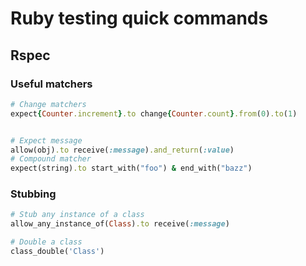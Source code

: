 # Ruby testing quick commands

## Rspec

### Useful matchers
  ```ruby
  # Change matchers
  expect{Counter.increment}.to change{Counter.count}.from(0).to(1)
  
  
  # Expect message
  allow(obj).to receive(:message).and_return(:value)
  # Compound matcher
  expect(string).to start_with("foo") & end_with("bazz")
  ```

### Stubbing
  ```ruby
  # Stub any instance of a class
  allow_any_instance_of(Class).to receive(:message)
  
  # Double a class
  class_double('Class')
  ```

